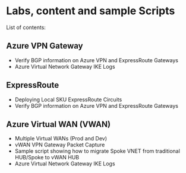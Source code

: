 # Labs, content and sample Scripts

List of contents:

## Azure VPN Gateway
- Verify BGP information on Azure VPN and ExpressRoute Gateways
- Azure Virtual Network Gateway IKE Logs

## ExpressRoute
- Deploying Local SKU ExpressRoute Circuits
- Verify BGP information on Azure VPN and ExpressRoute Gateways

## Azure Virtual WAN (VWAN)
- Multiple Virtual WANs (Prod and Dev)
- vWAN VPN Gateway Packet Capture
- Sample script showing how to migrate Spoke VNET from traditional HUB/Spoke to vWAN HUB
- Azure Virtual Network Gateway IKE Logs